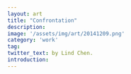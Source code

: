 ```yaml
---
layout: art
title: "Confrontation"
description: 
image: '/assets/img/art/20141209.png'
category: 'work'
tag:
twitter_text: by Lind Chen. 
introduction: 
---
```



